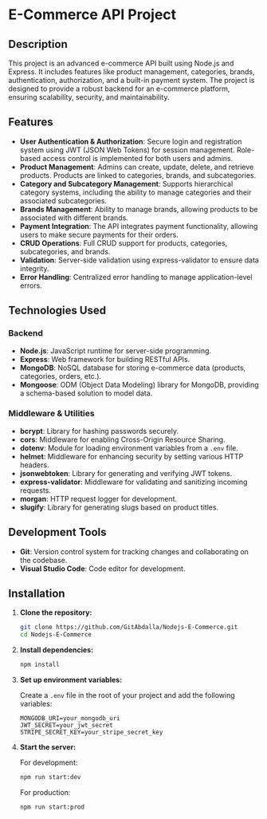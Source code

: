 # E-Commerce API Project

## Description
This project is an advanced e-commerce API built using Node.js and Express. It includes features like product management, categories, brands, authentication, authorization, and a built-in payment system. The project is designed to provide a robust backend for an e-commerce platform, ensuring scalability, security, and maintainability.

## Features
- **User Authentication & Authorization**: Secure login and registration system using JWT (JSON Web Tokens) for session management. Role-based access control is implemented for both users and admins.
- **Product Management**: Admins can create, update, delete, and retrieve products. Products are linked to categories, brands, and subcategories.
- **Category and Subcategory Management**: Supports hierarchical category systems, including the ability to manage categories and their associated subcategories.
- **Brands Management**: Ability to manage brands, allowing products to be associated with different brands.
- **Payment Integration**: The API integrates payment functionality, allowing users to make secure payments for their orders.
- **CRUD Operations**: Full CRUD support for products, categories, subcategories, and brands.
- **Validation**: Server-side validation using express-validator to ensure data integrity.
- **Error Handling**: Centralized error handling to manage application-level errors.

## Technologies Used

### Backend
- **Node.js**: JavaScript runtime for server-side programming.
- **Express**: Web framework for building RESTful APIs.
- **MongoDB**: NoSQL database for storing e-commerce data (products, categories, orders, etc.).
- **Mongoose**: ODM (Object Data Modeling) library for MongoDB, providing a schema-based solution to model data.

### Middleware & Utilities
- **bcrypt**: Library for hashing passwords securely.
- **cors**: Middleware for enabling Cross-Origin Resource Sharing.
- **dotenv**: Module for loading environment variables from a `.env` file.
- **helmet**: Middleware for enhancing security by setting various HTTP headers.
- **jsonwebtoken**: Library for generating and verifying JWT tokens.
- **express-validator**: Middleware for validating and sanitizing incoming requests.
- **morgan**: HTTP request logger for development.
- **slugify**: Library for generating slugs based on product titles.

## Development Tools
- **Git**: Version control system for tracking changes and collaborating on the codebase.
- **Visual Studio Code**: Code editor for development.

## Installation

1. **Clone the repository:**

    ```bash
    git clone https://github.com/GitAbdalla/Nodejs-E-Commerce.git
    cd Nodejs-E-Commerce
    ```

2. **Install dependencies:**

    ```bash
    npm install
    ```

3. **Set up environment variables:**

    Create a `.env` file in the root of your project and add the following variables:

    ```
    MONGODB_URI=your_mongodb_uri
    JWT_SECRET=your_jwt_secret
    STRIPE_SECRET_KEY=your_stripe_secret_key
    ```

4. **Start the server:**

    For development:

    ```bash
    npm run start:dev
    ```

    For production:

    ```bash
    npm run start:prod
    ```
